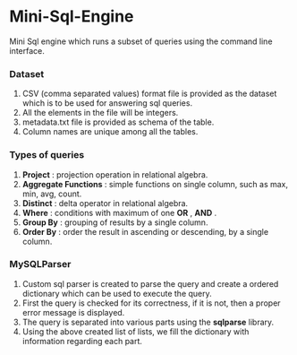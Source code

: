 # Mini-Sql-Engine
Mini Sql engine which runs a subset of queries using the command line interface.

### Dataset 
1. CSV (comma separated values) format file is provided as the dataset which is to
be used for answering sql queries.
2. All the elements in the file will be integers.
3. metadata.txt file is provided as schema of the table.
4. Column names are unique among all the tables.

### Types of queries
1. **Project** : projection operation in relational algebra.
2. **Aggregate Functions** : simple functions on single column, such as max,
   min, avg, count.
3. **Distinct** : delta operator in relational algebra.
4. **Where** : conditions with maximum of one **OR** , **AND** .
5. **Group By** : grouping of results by a single column.
6. **Order By** : order the result in ascending or descending, by a single
   column.

### MySQLParser
1. Custom sql parser is created to parse the query and create a ordered
   dictionary which can be used to execute the query.
2. First the query is checked for its correctness, if it is not, then a proper
   error message is displayed.
3. The query is separated into various parts using the **sqlparse** library.
4. Using the above created list of lists, we fill the dictionary with
   information regarding each part.



